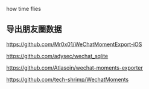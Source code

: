 how time flies


## 导出朋友圈数据

https://github.com/Mr0x01/WeChatMomentExport-iOS


https://github.com/adysec/wechat_sqlite

https://github.com/Atlasoin/wechat-moments-exporter

https://github.com/tech-shrimp/WechatMoments
